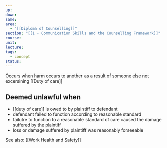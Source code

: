 ```yaml
---
up: 
down: 
same: 
area:
  - "[[Diploma of Counselling]]"
section: "[[1 - Communication Skills and the Counselling Framework]]"
course: 
unit: 
lecture: 
tags:
  - concept
status:
---
```

Occurs when harm occurs to another as a result of someone else not excersining [[Duty of care]]

## Deemed unlawful when
- [[duty of care]] is owed to by plaintiff to defendant
- defendant failed to function according to reasonable standard
- failutre to function to a reasonable standard of care caused the damage suffered by the plaintiff
- loss or damage suffered by plaintiff was reasonably forseeable

See also: [[Work Health and Safety]]